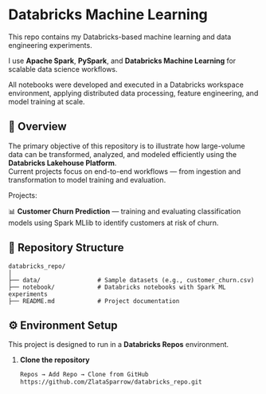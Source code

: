 # Databricks Machine Learning

This repo contains my Databricks-based machine learning and data engineering experiments.

I use **Apache Spark**, **PySpark**, and **Databricks Machine Learning** for scalable data science workflows.

All notebooks were developed and executed in a Databricks workspace environment, applying distributed data processing, feature engineering, and model training at scale.

## 🧭 Overview

The primary objective of this repository is to illustrate how large-volume data can be transformed, analyzed, and modeled efficiently using the **Databricks Lakehouse Platform**.  
Current projects focus on end-to-end workflows — from ingestion and transformation to model training and evaluation.

Projects:  

📊 **Customer Churn Prediction** — training and evaluating classification models using Spark MLlib to identify customers at risk of churn.


## 📂 Repository Structure

```
databricks_repo/
│
├── data/                # Sample datasets (e.g., customer_churn.csv)
├── notebook/            # Databricks notebooks with Spark ML experiments
├── README.md            # Project documentation
```

## ⚙️ Environment Setup

This project is designed to run in a **Databricks Repos** environment.

1. **Clone the repository**
   ```bash
   Repos → Add Repo → Clone from GitHub  
   https://github.com/ZlataSparrow/databricks_repo.git
